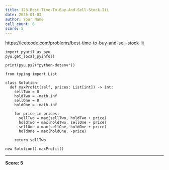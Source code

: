 ```yaml
---
title: 123-Best-Time-To-Buy-And-Sell-Stock-Iii
date: 2025-01-03
author: Your Name
cell_count: 6
score: 5
---
```


https://leetcode.com/problems/best-time-to-buy-and-sell-stock-iii


```
import pyutil as pyu
pyu.get_local_pyinfo()
```


```
print(pyu.ps2("python-dotenv"))
```


```
from typing import List
```


```
class Solution:
  def maxProfit(self, prices: List[int]) -> int:
    sellTwo = 0
    holdTwo = -math.inf
    sellOne = 0
    holdOne = -math.inf

    for price in prices:
      sellTwo = max(sellTwo, holdTwo + price)
      holdTwo = max(holdTwo, sellOne - price)
      sellOne = max(sellOne, holdOne + price)
      holdOne = max(holdOne, -price)

    return sellTwo
```


```
new Solution().maxProfit()
```


---
**Score: 5**